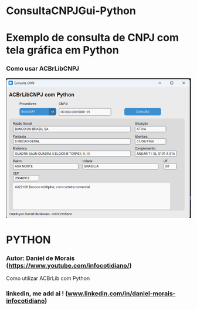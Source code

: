 ﻿# ConsultaCNPJGui-Python
# Exemplo de consulta de CNPJ com tela gráfica em Python
### Como usar ACBrLibCNPJ


![Daniel de Morais - Infocotidiano](./tela.png)

# PYTHON 

### Autor: Daniel de Morais (https://www.youtube.com/infocotidiano/)

Como utilizar ACBrLib com Python


### linkedin, me add ai ! (www.linkedin.com/in/daniel-morais-infocotidiano)
